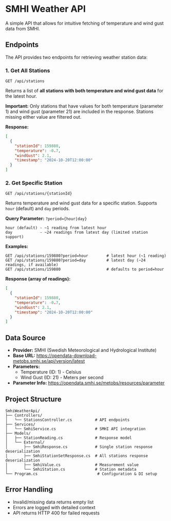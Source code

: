 # SMHI Weather API

A simple API that allows for intuitive fetching of temperature and wind gust data from SMHI.

## Endpoints

The API provides two endpoints for retrieving weather station data:

### 1. Get All Stations

```
GET /api/stations
```

Returns a list of **all stations with both temperature and wind gust data** for the latest hour.

**Important:** Only stations that have values for both temperature (parameter 1) and wind gust (parameter 21) are included in the response. Stations missing either value are filtered out.

**Response:**
```json
[
  {
    "stationId": 159880,
    "temperature": -0.7,
    "windGust": 2.1,
    "timestamp": "2024-10-20T12:00:00"
  }
]
```

### 2. Get Specific Station

```
GET /api/stations/{stationId}
```

Returns temperature and wind gust data for a specific station. Supports `hour` (default) and `day` periods.

**Query Parameter:** `?period={hour|day}`
```
hour (default) - ~1 reading from latest hour
day            - ~24 readings from latest day (limited station support)
```

**Examples:**
```
GET /api/stations/159880?period=hour        # latest hour (~1 reading)
GET /api/stations/159880?period=day         # latest day (~24 readings, if available)
GET /api/stations/159880                    # defaults to period=hour
```

**Response (array of readings):**
```json
[
  {
    "stationId": 159880,
    "temperature": -0.7,
    "windGust": 2.1,
    "timestamp": "2024-10-20T12:00:00"
  }
]
```

## Data Source

- **Provider:** SMHI (Swedish Meteorological and Hydrological Institute)
- **Base URL:** https://opendata-download-metobs.smhi.se/api/version/latest
- **Parameters:**
  - Temperature (ID: 1) - Celsius
  - Wind Gust (ID: 21) - Meters per second
- **Parameter Info:** https://opendata.smhi.se/metobs/resources/parameter

## Project Structure

```
SmhiWeatherApi/
├── Controllers/
│   └── StationsController.cs          # API endpoints
├── Services/
│   └── SmhiService.cs                 # SMHI API integration
├── Models/
│   ├── StationReading.cs              # Response model
│   └── External/
│       ├── SmhiResponse.cs            # Single station response deserialization
│       ├── SmhiStationSetResponse.cs  # All stations response deserialization
│       ├── SmhiValue.cs               # Measurement value
│       └── SmhiStation.cs             # Station metadata
└── Program.cs                          # Configuration & DI setup
```

## Error Handling

- Invalid/missing data returns empty list
- Errors are logged with detailed context
- API returns HTTP 400 for failed requests
